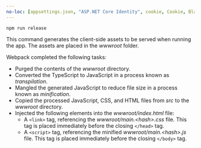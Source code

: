 ```yaml
---
no-loc: [appsettings.json, "ASP.NET Core Identity", cookie, Cookie, Blazor, "Blazor Server", "Blazor WebAssembly", "Identity", "Let's Encrypt", Razor, SignalR]
---
```

```console
npm run release
```

This command generates the client-side assets to be served when running the app. The assets are placed in the *wwwroot* folder.

Webpack completed the following tasks:

* Purged the contents of the *wwwroot* directory.
* Converted the TypeScript to JavaScript in a process known as *transpilation*.
* Mangled the generated JavaScript to reduce file size in a process known as *minification*.
* Copied the processed JavaScript, CSS, and HTML files from *src* to the *wwwroot* directory.
* Injected the following elements into the *wwwroot/index.html* file:
  * A `<link>` tag, referencing the *wwwroot/main.\<hash\>.css* file. This tag is placed immediately before the closing `</head>` tag.
  * A `<script>` tag, referencing the minified *wwwroot/main.\<hash\>.js* file. This tag is placed immediately before the closing `</body>` tag.